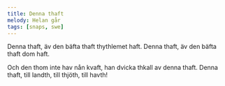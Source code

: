 ```yaml
---
title: Denna thaft
melody: Helan går
tags: [snaps, swe]
---
```


Denna thaft,
äv den bäfta thaft thythlemet haft.
Denna thaft,
äv den bäfta thaft dom haft.

Och den thom inte hav nån kvaft,
han dvicka thkall av denna thaft.
Denna thaft, till landth,
till thjöth, till havth!
